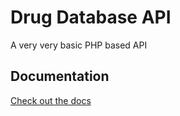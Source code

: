 # Drug Database API 

A very very basic PHP based API

## Documentation

[Check out the docs](https://go.postman.co/workspace/drugDb~11f1677d-476d-4b39-8253-008806f12b1b/collection/12689540-3ebf6b85-d55b-4fff-8d86-4c1f5292b9cc)